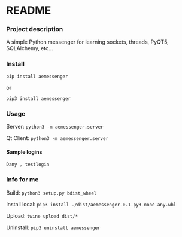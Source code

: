 # README #


### Project description ###

A simple Python messenger for learning sockets, threads, PyQT5, SQLAlchemy, etc...

### Install ###

```pip install aemessenger```

or

```pip3 install aemessenger```

### Usage ###

Server: ```python3 -m aemessenger.server```

Qt Client: ```python3 -m aemessenger.server```

#### Sample logins ####
```Dany , testlogin```

### Info for me ###
Build: ```python3 setup.py bdist_wheel```

Install local: ```pip3 install ./dist/aemessenger-0.1-py3-none-any.whl```

Upload: ```twine upload dist/*```

Uninstall: ```pip3 uninstall aemessenger```

